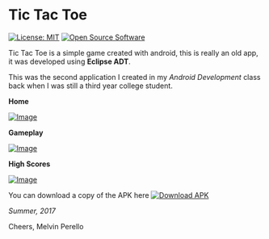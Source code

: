 # Tic Tac Toe


[![License: MIT](https://img.shields.io/badge/license-MIT-blue)](https://opensource.org/licenses/MIT) [![Open Source Software](https://img.shields.io/badge/Open%20Source-%E2%99%A5-red)](https://opensource.org/licenses/MIT)


Tic Tac Toe is a simple game created with android, this is really an old app, it was developed using **Eclipse ADT**.


This was the second application I created in my *Android Development* class back when I was still a third year college student.


**Home**


[![Image](https://raw.githubusercontent.com/melvinperello/android-tic-tac-toe/master/sample-image-1.jpg)](https://github.com/melvinperello/android-tic-tac-toe)


**Gameplay**


[![Image](https://raw.githubusercontent.com/melvinperello/android-tic-tac-toe/master/sample-image-2.jpg)](https://github.com/melvinperello/android-tic-tac-toe)


**High Scores**


[![Image](https://raw.githubusercontent.com/melvinperello/android-tic-tac-toe/master/sample-image-3.jpg)](https://github.com/melvinperello/android-tic-tac-toe)


You can download a copy of the APK here [![Download APK](https://img.shields.io/badge/Download-APK-green)](https://raw.githubusercontent.com/melvinperello/android-tic-tac-toe/master/TicTacToe.apk)


*Summer, 2017*

Cheers,
Melvin Perello